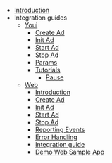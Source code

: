 <!-- docs/_sidebar.md -->
* [Introduction](/main.md)
* Integration guides
    * [Youi](youi/main.md)
        * [Create Ad](youi/create-ad.md)
        * [Init Ad](youi/init-ad.md)
        * [Start Ad](youi/start-ad.md)
        * [Stop Ad](youi/stop-ad.md)
        * [Params](youi/parameters.md)
        * [Tutorials](youi/examples/main.md)
            * [Pause](youi/examples/pause/main.md)
    * [Web](web/main.md)
        * [Introduction](web/introduction.md)
        * [Create Ad](web/create-ad.md)
        * [Init Ad](web/init-ad.md)
        * [Start Ad](web/start-ad.md)
        * [Stop Ad](web/stop-ad.md)
        * [Reporting Events](web/reporting-events.md)
        * [Error Handling](web/error-handling.md)
        * [Integration guide](web/integration-guide.md)
        * [Demo Web Sample App](web/demo-web-sample-app.md)

